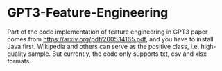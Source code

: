 # GPT3-Feature-Engineering

Part of the code implementation of feature engineering in GPT3 paper comes from https://arxiv.org/pdf/2005.14165.pdf, and you have to install Java first. Wikipedia and others can serve as the positive class, i.e. high-quality sample. But currently, the code only supports txt, csv and xlsx formats.
